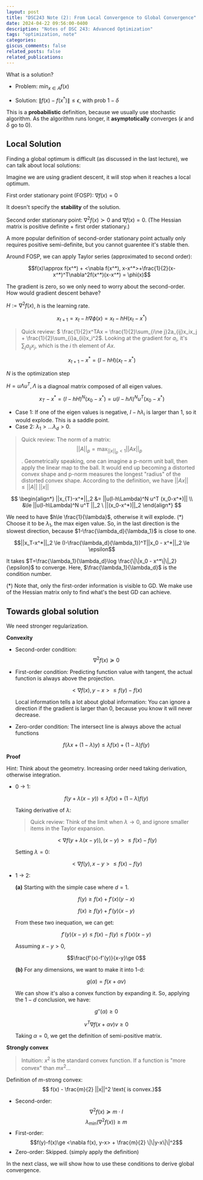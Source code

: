 ```yaml
---
layout: post
title: "DSC243 Note (2): From Local Convergence to Global Convergence"
date: 2024-04-22 09:56:00-0400
description: "Notes of DSC 243: Advanced Optimization"
tags: "optimization, note"
categories:
giscus_comments: false
related_posts: false
related_publications: 
---
```


What is a solution?

- Problem: $min_{x\in A}f(x)$

- Solution: $\|f(x)-f(x^*)\|\le \epsilon$, with prob $1-\delta$

This is a **probabilistic** definition, because we usually use stochastic algorithm. As the algorithm runs longer, it **asymptotically** converges ($\epsilon$ and $\delta$ go to 0).

## Local Solution

Finding a global optimum is difficult (as discussed in the last lecture), we can talk about local solutions:

Imagine we are using gradient descent, it will stop when it reaches a local optimum.

First order stationary point (FOSP): $\nabla f(x)=0$

It doesn't specify the **stability** of the solution.

Second order stationary point: $\nabla^2 f(x)\succ 0$ and $\nabla f(x)=0$. (The Hessian matrix is positive definite + first order stationary.)

A more popular definition of second-order stationary point actually only requires positive semi-definite, but you cannot guarentee it's stable then.

Around FOSP, we can apply Taylor series (approximated to second order):

$$f(x)\approx f(x^*) + <\nabla f(x^*), x-x^*>+\frac{1}{2}(x-x^*)^T\nabla^2f(x^*)(x-x^*) = \phi(x)$$

The gradient is zero, so we only need to worry about the second-order. How would gradient descent behave?

$H:=\nabla^2 f(x)$, $h$ is the learning rate.

$$x_{t+1}=x_t - h\nabla \phi(x)=x_t - hH(x_t - x^*)$$

> Quick review:
> $ \frac{1}{2}x^TAx = \frac{1}{2}\sum_{i\ne j}2a_{ij}x_ix_j + \frac{1}{2}\sum_{i}a_{ii}x_i^2$. Looking at the gradient for $a_i$, it's $\sum_ja_{ij}x_j$, which is the $i$ th element of $Ax$. 


$$x_{t+1}-x^* = (I-hH)(x_t - x^*)$$

$N$ is the optimization step

$H=u\Lambda u^T, \Lambda$ is a diagnoal matrix composed of all eigen values.

$$x_T - x^* = (I-hH)^N(x_0-x^*)=u(I-h\Lambda)^Nu^T(x_0-x^*)$$

- Case 1: If one of the eigen values is negative, $I-h\lambda_i$ is larger than 1, so it would explode. This is a saddle point.
- Case 2: $\lambda_1 > ... \lambda_d> 0$.


> Quick review:
> The norm of a matrix: $$||A||_p=\max_{||x||_p<1} ||Ax||{_p}$$. 
> Geometrically speaking, one can imagine a p-norm unit ball, then apply the linear map to the ball. It would end up becoming a distorted convex shape and p-norm measures the longest "radius" of the distorted convex shape. According to the definition, we have $||Ax||\le ||A||\ ||x||$


$$
\begin{align*}
||x_{T}-x^*||_2 &= ||u(I-h\Lambda)^N u^T (x_0-x^*)|| \\ &\le  ||u(I-h\Lambda)^N u^T ||_2 \ ||(x_0-x^*)||_2
\end{align*}
$$


We need to have $h\le \frac{1}{\lambda}$, otherwise it will explode. (\*) Choose it to be $\lambda_1$, the max eigen value. So, in the last direction is the slowest direction, because $1-\frac{\lambda_d}{\lambda_1}$ is close to one. 

$$||x_T-x^*||_2 \le (I-\frac{\lambda_d}{\lambda_1})^T||x_0 - x^*||_2 \le \epsilon$$

It takes $T=\frac{\lambda_1}{\lambda_d}\log \frac{\|\|x_0 - x^*\|\|_2}{\epsilon}$ to converge. Here, 
$\frac{\lambda_1}{\lambda_d}$ is the condition number.

(\*) Note that, only the first-order information is visible to GD. We make use of the Hessian matrix only to find what's the best GD can achieve.

## Towards global solution

We need stronger regularization.

**Convexity**

- Second-order condition: $$\nabla^2f(x)\succeq 0$$

- First-order condition: Predicting function value with tangent, the actual function is always above the projection.

    $$<\nabla f(x), y-x> \le f(y) - f(x)$$

    Local information tells a lot about global information: You can ignore a direction if the gradient is larger than 0, because you know it will never decrease.

- Zero-order condition: The intersect line is always above the actual functions

    $$f(\lambda x + (1-\lambda) y) \le \lambda f(x) + (1-\lambda)f(y)$$

**Proof**

Hint: Think about the geometry. Increasing order need taking derivation, otherwise integration.
- 0 -> 1: 

    $$f(y+\lambda(x-y)) \le \lambda f(x) + (1-\lambda)f(y)$$

    Taking derivative of $\lambda$:

    > Quick review: Think of the limit when $\lambda \rightarrow 0$, and ignore smaller items in the Taylor expansion.

    $$<\nabla f(y+\lambda(x-y)), (x-y)> \le f(x) - f(y)$$
    
    Setting $\lambda =0$:
    
    $$<\nabla f(y), x-y> \le f(x) - f(y)$$

- 1 -> 2: 
    
    **(a)** Starting with the simple case where $d=1$.
    
    $$f(y) \ge f(x) + f'(x) (y-x)$$
    
    $$f(x) \ge f(y) + f'(y) (x-y)$$
    
    From these two inequation, we can get:
    
    $$f'(y)(x-y) \le f(x)-f(y) \le f'(x)(x-y)$$
    
    Assuming $x-y>0$,

    $$\frac{f'(x)-f'(y)}{x-y}\ge 0$$

    **(b)** For any dimensions, we want to make it into 1-d:
    
    $$g(\alpha) = f(x+\alpha v)$$
    
    We can show it's also a convex function by expanding it. So, applying the $1-d$ conclusion, we have:

    $$g''(\alpha)\ge 0$$

    $$v^T\nabla f(x+\alpha v)v \ge 0$$
    
    Taking $\alpha=0$, we get the definition of semi-positive matrix.

**Strongly convex**

> Intuition: $x^2$ is the standard convex function. If a function is "more convex" than $mx^2$...

Definition of $m$-strong convex:
$$ f(x) - \frac{m}{2} ||x||^2 \text{ is convex.}$$

- Second-order: $$\nabla^2f(x)\succeq m\cdot I$$ $$\lambda_{\min}(\nabla^2f(x))\ge m$$
- First-order: $$f(y)-f(x)\ge <\nabla f(x), y-x> + \frac{m}{2} \|\|y-x\|\|^2$$
- Zero-order: Skipped. (simply apply the definition)

In the next class, we will show how to use these conditions to derive global convergence.